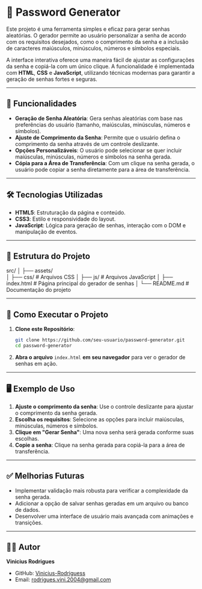 
# 🔑 **Password Generator**

Este projeto é uma ferramenta simples e eficaz para gerar senhas aleatórias. O gerador permite ao usuário personalizar a senha de acordo com os requisitos desejados, como o comprimento da senha e a inclusão de caracteres maiúsculos, minúsculos, números e símbolos especiais.

A interface interativa oferece uma maneira fácil de ajustar as configurações da senha e copiá-la com um único clique. A funcionalidade é implementada com **HTML**, **CSS** e **JavaScript**, utilizando técnicas modernas para garantir a geração de senhas fortes e seguras.

---

## 🚀 **Funcionalidades**

- **Geração de Senha Aleatória**: Gera senhas aleatórias com base nas preferências do usuário (tamanho, maiúsculas, minúsculas, números e símbolos).
- **Ajuste de Comprimento da Senha**: Permite que o usuário defina o comprimento da senha através de um controle deslizante.
- **Opções Personalizáveis**: O usuário pode selecionar se quer incluir maiúsculas, minúsculas, números e símbolos na senha gerada.
- **Cópia para a Área de Transferência**: Com um clique na senha gerada, o usuário pode copiar a senha diretamente para a área de transferência.

---

## 🛠️ **Tecnologias Utilizadas**

- **HTML5**: Estruturação da página e conteúdo.
- **CSS3**: Estilo e responsividade do layout.
- **JavaScript**: Lógica para geração de senhas, interação com o DOM e manipulação de eventos.

---

## 📂 **Estrutura do Projeto**

src/
│
├── assets/              
│   ├── css/                 # Arquivos CSS
│   ├── js/                  # Arquivos JavaScript
│
├── index.html              # Página principal do gerador de senhas
│
└── README.md               # Documentação do projeto

---

## 🔧 **Como Executar o Projeto**

1. **Clone este Repositório**:

   ```bash
   git clone https://github.com/seu-usuario/password-generator.git
   cd password-generator
   ```

2. **Abra o arquivo** `index.html` **em seu navegador** para ver o gerador de senhas em ação.

---

## 🖥️ **Exemplo de Uso**

1. **Ajuste o comprimento da senha**: Use o controle deslizante para ajustar o comprimento da senha gerada.
2. **Escolha os requisitos**: Selecione as opções para incluir maiúsculas, minúsculas, números e símbolos.
3. **Clique em "Gerar Senha"**: Uma nova senha será gerada conforme suas escolhas.
4. **Copie a senha**: Clique na senha gerada para copiá-la para a área de transferência.

---

## ✅ **Melhorias Futuras**

- Implementar validação mais robusta para verificar a complexidade da senha gerada.
- Adicionar a opção de salvar senhas geradas em um arquivo ou banco de dados.
- Desenvolver uma interface de usuário mais avançada com animações e transições.

---

## 👨‍💻 **Autor**

**Vinicius Rodrigues**

- GitHub: [Vinicius-Rodriguess](https://github.com/Vinicius-Rodriguess)
- Email: rodrigues.vini.2004@gmail.com
